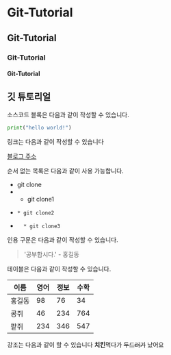 # Git-Tutorial
## Git-Tutorial
### Git-Tutorial
#### Git-Tutorial

## 깃 튜토리얼

소스코드 블록은 다음과 같이 작성할 수 있습니다.
```python
print("hello world!")
```

링크는 다음과 같이 작성할 수 있습니다

[블로그 주소](https://naver.com)

순서 없는 목록은 다음과 같이 사용 가능합니다.
* git clone
*   * git clone1
*     * git clone2
*       * git clone3


인용 구문은 다음과 같이 작성할 수 있습니다.
> '공부합시다.' - 홍길동

테이블은 다음과 같이 작성할 수 있습니다.

이름 | 영어 | 정보 | 수학 |
----|------|------|------|
홍길동|98|76|34|
콩쥐|46|234|764
팥쥐|234|346|547
강조는 다음과 같이 할 수 있습니다
**치킨**먹다가 ~~두드러기~~ 났어요
